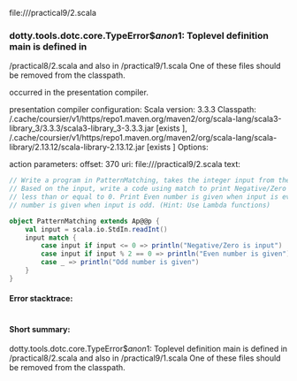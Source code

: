 file://<WORKSPACE>/practical9/2.scala
### dotty.tools.dotc.core.TypeError$$anon$1: Toplevel definition main is defined in
  <WORKSPACE>/practical8/2.scala
and also in
  <WORKSPACE>/practical9/1.scala
One of these files should be removed from the classpath.

occurred in the presentation compiler.

presentation compiler configuration:
Scala version: 3.3.3
Classpath:
<HOME>/.cache/coursier/v1/https/repo1.maven.org/maven2/org/scala-lang/scala3-library_3/3.3.3/scala3-library_3-3.3.3.jar [exists ], <HOME>/.cache/coursier/v1/https/repo1.maven.org/maven2/org/scala-lang/scala-library/2.13.12/scala-library-2.13.12.jar [exists ]
Options:



action parameters:
offset: 370
uri: file://<WORKSPACE>/practical9/2.scala
text:
```scala
// Write a program in PatternMatching, takes the integer input from the command line.
// Based on the input, write a code using match to print Negative/Zero is input when input is
// less than or equal to 0. Print Even number is given when input is even, and print Odd
// number is given when input is odd. (Hint: Use Lambda functions)

object PatternMatching extends Ap@@p {
    val input = scala.io.StdIn.readInt()
    input match {
        case input if input <= 0 => println("Negative/Zero is input")
        case input if input % 2 == 0 => println("Even number is given")
        case _ => println("Odd number is given")
    }
}
```



#### Error stacktrace:

```

```
#### Short summary: 

dotty.tools.dotc.core.TypeError$$anon$1: Toplevel definition main is defined in
  <WORKSPACE>/practical8/2.scala
and also in
  <WORKSPACE>/practical9/1.scala
One of these files should be removed from the classpath.